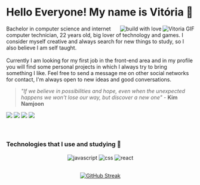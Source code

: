 
# Hello Everyone! My name is Vitória 🌺
<img align="right" alt="Vitoria GIF" src="https://i.picasion.com/pic92/b906285d2fa2de7234f73153a3d5ef04.gif" />
<img align="right" alt="build with love" src="http://ForTheBadge.com/images/badges/built-with-love.svg" />
<p>
Bachelor in computer science and internet computer technician, 22 years old, big lover of technology and games. I consider myself creative and always search for new things to study, so I also believe I am self taught.<br/><br/> Currently I am looking for my first job in the front-end area and in my profile you will find some personal projects in which I always try to bring something I like. Feel free to send a message me on other social networks for contact, I'm always open to new ideas and good conversations.</p>

> *"If we believe in possibilities and hope, even when the unexpected happens we won't lose our way, but discover a new one"* - **Kim Namjoon**

<div> 
<a href="https://www.instagram.com/marelps/" target="_blank"><img src="https://img.shields.io/badge/-Instagram-%23E4405F?style=for-the-badge&logo=instagram&logoColor=white" target="_blank"></a>
<a href="https://www.linkedin.com/in/vitoriagarrucho/" target="_blank"><img src="https://img.shields.io/badge/-LinkedIn-%230077B5?style=for-the-badge&logo=linkedin&logoColor=white" target="_blank"></a> 
<a href="https://www.youtube.com/channel/UC4_b8tjvj5Ny75CThuxB9Zw" target="_blank"><img src="https://img.shields.io/badge/YouTube-FF0000?style=for-the-badge&logo=youtube&logoColor=white" target="_blank"></a>
 <a href="mailto:vitoriagarrucho@gmail.com"><img src="https://img.shields.io/badge/-Gmail-%23333?style=for-the-badge&logo=gmail&logoColor=white" target="_blank"></a>
</div><br/><br/>

### Technologies that I use and studying 🌹
<div style="display: inline_block" align="center">
<img align="center" alt="javascript" src="https://img.shields.io/badge/JavaScript-323330?style=for-the-badge&logo=javascript&logoColor=F7DF1E" />
<img align="center" alt="css" src="https://img.shields.io/badge/CSS-239120?&style=for-the-badge&logo=css3&logoColor=white" />
<img align="center" alt="react" src="https://img.shields.io/badge/React-20232A?style=for-the-badge&logo=react&logoColor=61DAFB" /> 
<br/><br/>


[![GitHub Streak](https://streak-stats.demolab.com?user=marelps&theme=modern-lilac2&border_radius=5.2)](https://git.io/streak-stats)</div>
<!--
<div align="center">
<a href="https://github.com/marelps">
<img height="180em" src="https://github-readme-stats.vercel.app/api?username=marelps&show_icons=true&theme=dracula&include_all_commits=true&count_private=true"/>
<img height="180em" src="https://github-readme-stats.vercel.app/api/top-langs/?username=marelps&layout=compact&langs_count=7&theme=dracula"/>
</div>

<div align="center">
 
![Snake animation](https://github.com/marelps/marelps/blob/output/github-contribution-grid-snake.svg) 
 <p align="right"> <img src="https://komarev.com/ghpvc/?username=marelps&color=red" alt="Profile views" /> </p>
 
</div>
-->

